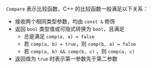 `Compare` 表示比较函数，C++ 的比较函数一般满足以下关系：
- 接收两个相同类型参数，均由 `const &` 修饰
- 返回 `bool` 类型值或可隐式转换为 `bool`，且满足
	- 总是满足 `comp(a, a) = false`
	- 若 `comp(a, b) = true`，则 `comp(b, a) = false`
	- 若 `comp(a, b) && comp(b, c)` ，则 `comp(a, c)`
- 返回值为 `true` 时表示第一参数先于第二参数